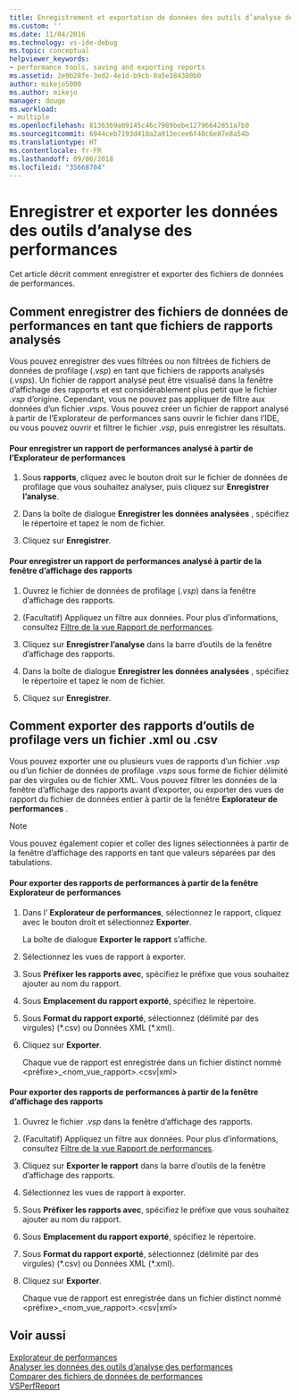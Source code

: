 ```yaml
---
title: Enregistrement et exportation de données des outils d’analyse des performances | Microsoft Docs
ms.custom: ''
ms.date: 11/04/2016
ms.technology: vs-ide-debug
ms.topic: conceptual
helpviewer_keywords:
- performance tools, saving and exporting reports
ms.assetid: 2e9b28fe-3ed2-4e1d-b9cb-0a5e384380b0
author: mikejo5000
ms.author: mikejo
manager: douge
ms.workload:
- multiple
ms.openlocfilehash: 8136369a09145c46c7989bebe12796642851a7b0
ms.sourcegitcommit: 6944ceb7193d410a2a913ecee6f40c6e87e8a54b
ms.translationtype: HT
ms.contentlocale: fr-FR
ms.lasthandoff: 09/06/2018
ms.locfileid: "35668704"
---
```

# <a name="save-and-export-performance-tools-data"></a>Enregistrer et exporter les données des outils d’analyse des performances
Cet article décrit comment enregistrer et exporter des fichiers de données de performances.  
  
## <a name="how-to-save-performance-data-files-as-analyzed-report-files"></a>Comment enregistrer des fichiers de données de performances en tant que fichiers de rapports analysés  
 Vous pouvez enregistrer des vues filtrées ou non filtrées de fichiers de données de profilage (.*vsp*) en tant que fichiers de rapports analysés (.*vsps*). Un fichier de rapport analysé peut être visualisé dans la fenêtre d’affichage des rapports et est considérablement plus petit que le fichier .*vsp* d’origine. Cependant, vous ne pouvez pas appliquer de filtre aux données d’un fichier .*vsps*. Vous pouvez créer un fichier de rapport analysé à partir de l’Explorateur de performances sans ouvrir le fichier dans l’IDE, ou vous pouvez ouvrir et filtrer le fichier .*vsp*, puis enregistrer les résultats.  
  
#### <a name="to-save-an-analyzed-performance-report-from-the-performance-explorer"></a>Pour enregistrer un rapport de performances analysé à partir de l’Explorateur de performances  
  
1.  Sous **rapports**, cliquez avec le bouton droit sur le fichier de données de profilage que vous souhaitez analyser, puis cliquez sur **Enregistrer l’analyse**.  
  
2.  Dans la boîte de dialogue **Enregistrer les données analysées** , spécifiez le répertoire et tapez le nom de fichier.  
  
3.  Cliquez sur **Enregistrer**.  
  
#### <a name="to-save-an-analyzed-performance-report-from-the-report-view-window"></a>Pour enregistrer un rapport de performances analysé à partir de la fenêtre d’affichage des rapports  
  
1.  Ouvrez le fichier de données de profilage (.*vsp*) dans la fenêtre d’affichage des rapports.  
  
2.  (Facultatif) Appliquez un filtre aux données. Pour plus d’informations, consultez [Filtre de la vue Rapport de performances](../profiling/performance-report-view-filter.md).  
  
3.  Cliquez sur **Enregistrer l’analyse** dans la barre d’outils de la fenêtre d’affichage des rapports.  
  
4.  Dans la boîte de dialogue **Enregistrer les données analysées** , spécifiez le répertoire et tapez le nom de fichier.  
  
5.  Cliquez sur **Enregistrer**.  
  
## <a name="how-to-export-profiling-tools-reports-to-an-xml-or-csv-file"></a>Comment exporter des rapports d’outils de profilage vers un fichier .xml ou .csv  
 Vous pouvez exporter une ou plusieurs vues de rapports d’un fichier .*vsp* ou d’un fichier de données de profilage .*vsps* sous forme de fichier délimité par des virgules ou de fichier XML. Vous pouvez filtrer les données de la fenêtre d’affichage des rapports avant d’exporter, ou exporter des vues de rapport du fichier de données entier à partir de la fenêtre **Explorateur de performances** .  
  
> [!NOTE]
>  Vous pouvez également copier et coller des lignes sélectionnées à partir de la fenêtre d’affichage des rapports en tant que valeurs séparées par des tabulations.  
  
#### <a name="to-export-performance-reports-from-the-performance-explorer-window"></a>Pour exporter des rapports de performances à partir de la fenêtre Explorateur de performances  
  
1.  Dans l’ **Explorateur de performances**, sélectionnez le rapport, cliquez avec le bouton droit et sélectionnez **Exporter**.  
  
     La boîte de dialogue **Exporter le rapport** s’affiche.  
  
2.  Sélectionnez les vues de rapport à exporter.  
  
3.  Sous **Préfixer les rapports avec**, spécifiez le préfixe que vous souhaitez ajouter au nom du rapport.  
  
4.  Sous **Emplacement du rapport exporté**, spécifiez le répertoire.  
  
5.  Sous **Format du rapport exporté**, sélectionnez (délimité par des virgules) (\*.csv\) ou Données XML (\*.xml\).  
  
6.  Cliquez sur **Exporter**.  
  
     Chaque vue de rapport est enregistrée dans un fichier distinct nommé \<préfixe>_\<nom_vue_rapport>.\<csv&#124;xml>  
  
#### <a name="to-export-performance-reports-from-the-report-view-window"></a>Pour exporter des rapports de performances à partir de la fenêtre d’affichage des rapports  
  
1.  Ouvrez le fichier .*vsp* dans la fenêtre d’affichage des rapports.  
  
2.  (Facultatif) Appliquez un filtre aux données. Pour plus d’informations, consultez [Filtre de la vue Rapport de performances](../profiling/performance-report-view-filter.md).  
  
3.  Cliquez sur **Exporter le rapport** dans la barre d’outils de la fenêtre d’affichage des rapports.  
  
4.  Sélectionnez les vues de rapport à exporter.  
  
5.  Sous **Préfixer les rapports avec**, spécifiez le préfixe que vous souhaitez ajouter au nom du rapport.  
  
6.  Sous **Emplacement du rapport exporté**, spécifiez le répertoire.  
  
7.  Sous **Format du rapport exporté**, sélectionnez (délimité par des virgules) (\*.csv) ou Données XML (\*.xml).  
  
8.  Cliquez sur **Exporter**.  
  
     Chaque vue de rapport est enregistrée dans un fichier distinct nommé \<préfixe>_\<nom_vue_rapport>.\<csv&#124;xml>  
  
## <a name="see-also"></a>Voir aussi  
 [Explorateur de performances](../profiling/performance-explorer.md)   
 [Analyser les données des outils d’analyse des performances](../profiling/analyzing-performance-tools-data.md)   
 [Comparer des fichiers de données de performances](../profiling/comparing-performance-data-files.md)   
 [VSPerfReport](../profiling/vsperfreport.md)
